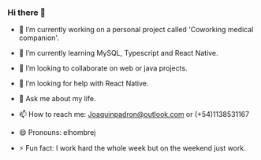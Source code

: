### Hi there 👋

- 🔭 I’m currently working on a personal project called 'Coworking medical companion'.

- 🌱 I’m currently learning MySQL, Typescript and React Native.

- 👯 I’m looking to collaborate on web or java projects.

- 🤔 I’m looking for help with React Native.

- 💬 Ask me about my life.

- 📫 How to reach me: Joaquinpadron@outlook.com or (+54)1138531167

- 😄 Pronouns: elhombrej

- ⚡ Fun fact: I work hard the whole week but on the weekend just work.
